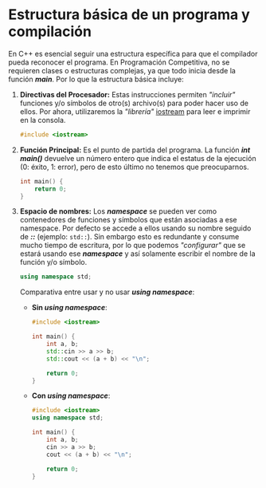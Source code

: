 # Estructura básica de un programa y compilación

En C++ es esencial seguir una estructura específica para que el compilador pueda reconocer el programa. En Programación Competitiva, no se requieren clases o estructuras complejas, ya que todo inicia desde la función _**main**_. Por lo que la estructura básica incluye:

1. **Directivas del Procesador:** Estas instrucciones permiten _"incluir"_ funciones y/o símbolos de otro(s) archivo(s) para poder hacer uso de ellos. Por ahora, utilizaremos la _"librería"_ [iostream](https://learn.microsoft.com/es-es/cpp/standard-library/iostream?view=msvc-170) para leer e imprimir en la consola.
    ```C++
    #include <iostream>
    ```

2. **Función Principal:** Es el punto de partida del programa. La función **_int main()_** devuelve un número entero que indica el estatus de la ejecución (0: éxito, 1: error), pero de esto último no tenemos que preocuparnos.
    ```C++
    int main() {
        return 0;
    }
    ```

3. **Espacio de nombres:** Los **_namespace_** se pueden ver como contenedores de funciones y símbolos que están asociadas a ese namespace. Por defecto se accede a ellos usando su nombre seguido de **_::_** (ejemplo: `std::`). Sin embargo esto es redundante y consume mucho tiempo de escritura, por lo que podemos _"configurar"_ que se estará usando ese _**namespace**_ y así solamente escribir el nombre de la función y/o símbolo.
    ```C++
    using namespace std;
    ```
    Comparativa entre usar y no usar _**using namespace**_:
    - **Sin _using namespace_**:
        ```C++
        #include <iostream>

        int main() {
            int a, b;
            std::cin >> a >> b;
            std::cout << (a + b) << "\n";

            return 0;
        }
        ```
    - **Con _using namespace_**:
        ```C++
        #include <iostream>
        using namespace std;

        int main() {
            int a, b;
            cin >> a >> b;
            cout << (a + b) << "\n";

            return 0;
        }
        ```

## 